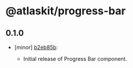# @atlaskit/progress-bar

## 0.1.0
- [minor] [b2eb85b](https://bitbucket.org/atlassian/atlaskit-mk-2/commits/b2eb85b):

  - Initial release of Progress Bar component.

